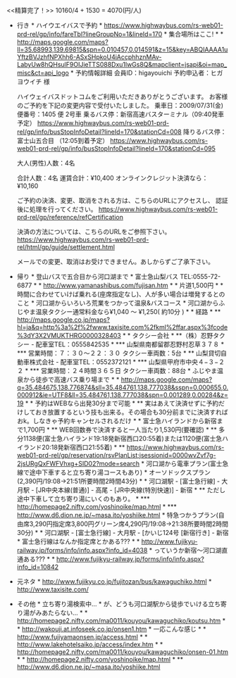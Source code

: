 <<精算完了！>>
10160/4 + 1530 = 4070(円/人)

*  行き
       *  ハイウエイバスで予約
           *  https://www.highwaybus.com/rs-web01-prd-rel/gp/info/fareTbl?lineGroupNo=1&lineId=170
           *  集合場所はここ!
           * * http://maps.google.com/maps?ll=35.68993,139.69815&spn=0.010457,0.014591&z=15&key=ABQIAAAA1uYftzBVJzhfNPXhh6-ASxSHpkoU4iAccphhznMAv-LabyUw8hQHsulF9OIJieTTS088Dxu1lwGs8Q&mapclient=jsapi&oi=map_misc&ct=api_logo
       *  予約情報詳細
    会員ID：higayouichi
    予約申込者：ヒガ　ヨウイチ 様
    
    ハイウェイバスドットコムをご利用いただきありがとうございます。
    お客様のご予約を下記の変更内容で受付いたしました。
    乗車日：2009/07/31(金)
    便番号：1405 便 2号車
    乗るバス停：新宿高速バスターミナル（09:40発車予定）
    https://www.highwaybus.com/rs-web01-prd-rel/gp/info/busStopInfoDetail?lineId=170&stationCd=008
    降りるバス停：富士山五合目 （12:05到着予定）
    https://www.highwaybus.com/rs-web01-prd-rel/gp/info/busStopInfoDetail?lineId=170&stationCd=095
    
    大人(男性)人数：4名
    
    合計人数：4名
    運賃合計：¥10,400
    オンラインクレジット決済なら：¥10,160
    
    ご予約の決済、変更、取消をされる方は、こちらのURLにアクセスし、
    認証後に処理を行ってください。
    https://www.highwaybus.com/rs-web01-prd-rel/gp/reference/refCertification
    
    決済の方法については、こちらのURLをご参照下さい。
    https://www.highwaybus.com/rs-web01-prd-rel/html/gp/guide/settlement.html
    
    メールでの変更、取消はお受けできません。あしからずご了承下さい。
*  帰り
       *  登山バスで五合目から河口湖まで
           *  富士急山梨バス TEL:0555-72-6877
           * * http://www.yamanashibus.com/fujisan.htm
           * * 片道1,500円
           * * 時間に合わせていけば乗れる(座席指定なし)、人が多い場合は増発するとのこと
       *  河口湖からいろいろ荒業をつかって温泉&バスコース
           *  河口湖からふじやま温泉タクシー通常料金なら¥1,040 〜 ¥1,250( 約10分 )
           * * 経路
           * ** http://maps.google.co.jp/maps?hl=ja&q=http%3a%2f%2fwww.taxisite.com%2fkml%2ffar.aspx%3fcode%3dY3X2VMUKTHRG0000328403
           * * タクシー会社
           * **（株）忍野タクシー   -  配車室TEL：0555842535
           * *** 山梨県南都留郡忍野村忍草３７８
           * *** 営業時間：７：３０〜２２：３０ タクシー車両数：5台
           * ** 山梨貸切自動車株式会社   -  配車室TEL：0552372121
           * *** 山梨県甲府市中央４−３−２２
           * *** 営業時間：２４時間３６５日 タクシー車両数：88台
           *  ふじやま温泉から徒歩で高速バス乗り場まで
           * * http://maps.google.com/maps?q=35.484675,138.776874&sll=35.484761,138.777038&sspn=0.000655,0.000912&ie=UTF8&ll=35.484761,138.777038&spn=0.001289,0.00284&z=19
           * * 予約はWEBなら出発30分まで可能
           * ** 実はあえて決済せずに予約だけしておき放置するという技も出来る。その場合も30分前までに決済すればおk。しなきゃ予約キャンセルされるだけ
           * * 富士急ハイランドから新宿まで1,700円
           * ** WEB回数券で決済すると一人当たり1,530円(要確認)
           * ** 多分1138便(富士急ハイランド19:18発新宿西口20:55着)または1120便(富士急ハイランド20:18発新宿西口21:55着)
           * ** https://www.highwaybus.com/rs-web01-prd-rel/gp/reservation/rsvPlanList;jsessionid=0000wvZvf7g-2jsURgQxFWFVhxg+SID02?mode=search
       *  河口湖から電車プラン(富士急線で途中下車すると立ち寄り湯コースもあり)
           *  オーソドックスプラン(2,390円/19:08→21:51所要時間2時間43分)
           * * 河口湖駅 - [富士急行線] - 大月駅 - [JR中央本線(普通)] - 高尾 - [JR中央線(特別快速)] - 新宿
           * ** ただし途中下車して立ち寄り湯にいくのもあり。
           * *** http://homepage2.nifty.com/yoshinoike/map.html
           * *** http://www.d6.dion.ne.jp/~masa.ito/yoshiike.html
           *  特急つかうプラン(自由席3,290円指定席3,800円グリーン席4,290円/19:08→21:38所要時間2時間30分)
           * * 河口湖駅 - [富士急行線] - 大月駅 - [かいじ124号 [新宿行き] - 新宿
           *  富士急行線はなんか指定席とかある???
           * * http://www.fujikyu-railway.jp/forms/info/info.aspx?info_id=4038
           *  っていうか新宿〜河口湖直通ある???
           * * http://www.fujikyu-railway.jp/forms/info/info.aspx?info_id=10842
*  元ネタ
       *  http://www.fujikyu.co.jp/fujitozan/bus/kawaguchiko.html
       *  http://www.taxisite.com/
*  その他
       *  立ち寄り湯検索中...
           *  が、どうも河口湖駅から徒歩でいける立ち寄り湯がみあたらない...
           * * http://homepage2.nifty.com/ma0011/kouyou/kawaguchiko/koutsu.htm
           * * http://wakouji.at.infoseek.co.jp/onsen1.htm
           *  一応こんな感じ
           * * http://www.fujiyamaonsen.jp/access.html
           * * http://www.lakehotelsaiko.jp/access/index.htm
           * * http://homepage2.nifty.com/ma0011/kouyou/kawaguchiko/onsen-01.htm
           * * http://homepage2.nifty.com/yoshinoike/map.html
           * ** http://www.d6.dion.ne.jp/~masa.ito/yoshiike.html
